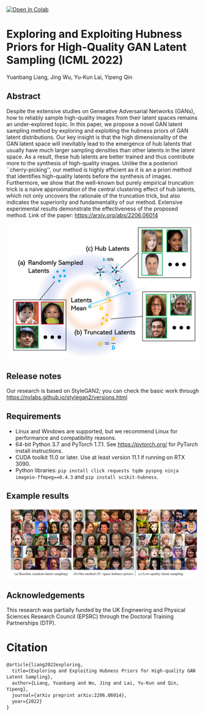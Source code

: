 [![Open In Colab](https://colab.research.google.com/assets/colab-badge.svg)](https://colab.research.google.com/github/Byronliang8/HubnessGANSampling/blob/main/Colab/Exploring_and_Exploiting_Hubness_Priors_for_High_Quality_GAN_Latent_Sampling.ipynb)

# Exploring and Exploiting Hubness Priors for High-Quality GAN Latent Sampling (ICML 2022)
Yuanbang Liang, Jing Wu, Yu-Kun Lai, Yipeng Qin
## Abstract 
Despite the extensive studies on Generative Adversarial Networks (GANs), how to reliably sample high-quality images from their latent spaces remains an under-explored topic. In this paper, we propose a novel GAN latent sampling method by exploring and exploiting the hubness priors of GAN latent distributions. Our key insight is that the high dimensionality of the GAN latent space will inevitably lead to the emergence of hub latents that usually have much larger sampling densities than other latents in the latent space. As a result, these hub latents are better trained and thus contribute more to the synthesis of high-quality images. Unlike the a posteriori ``cherry-picking'', our method is highly efficient as it is an a priori method that identifies high-quality latents before the synthesis of images. Furthermore, we show that the well-known but purely empirical truncation trick is a naive approximation of the central clustering effect of hub latents, which not only uncovers the rationale of the truncation trick, but also indicates the superiority and fundamentality of our method. Extensive experimental results demonstrate the effectiveness of the proposed method. 
Link of the paper: https://arxiv.org/abs/2206.06014
<p align="center">
<img src="/images/teaser.jpg" width="500">
</p>

## Release notes
Our research is based on StyleGAN2; you can check the basic work through https://nvlabs.github.io/stylegan2/versions.html

## Requirements 
- Linux and Windows are supported, but we recommend Linux for performance and compatibility reasons.
- 64-bit Python 3.7 and PyTorch 1.7.1. See https://pytorch.org/ for PyTorch install instructions.
- CUDA toolkit 11.0 or later. Use at least version 11.1 if running on RTX 3090.
- Python libraries: `pip install click requests tqdm pyspng ninja imageio-ffmpeg==0.4.3` and `pip install scikit-hubness`. 

## Example results
![result](/images/all.png) 

## Acknowledgements
This research was partially funded by the UK Engineering and Physical Sciences Research Council (EPSRC) through the Doctoral Training Partnerships (DTP).


# Citation
```
@article{liang2022exploring,
  title={Exploring and Exploiting Hubness Priors for High-quality GAN Latent Sampling},
  author={Liang, Yuanbang and Wu, Jing and Lai, Yu-Kun and Qin, Yipeng},
  journal={arXiv preprint arXiv:2206.06014},
  year={2022}
}
```
